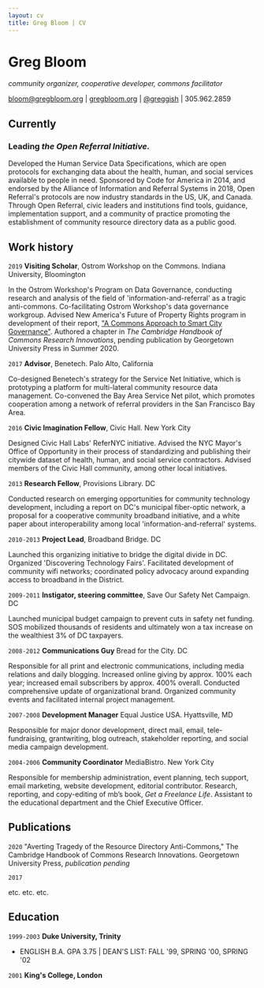 ```yaml
---
layout: cv
title: Greg Bloom | CV
---
```

# Greg Bloom
_community organizer, cooperative developer, commons facilitator_

<div id="webaddress">
<a href="bloom@gregbloom.org">bloom@gregbloom.org</a>
| <a href="http://gregbloom.org">gregbloom.org</a> | <a href="http://twitter.com/greggish">@greggish</a> | 305.962.2859
</div>


## Currently

### Leading *the Open Referral Initiative.* 

Developed the Human Service Data Specifications, which are open protocols for exchanging data about the health, human, and social services available to people in need. Sponsored by Code for America in 2014, and endorsed by the Alliance of Information and Referral Systems in 2018, Open Referral's protocols are now industry standards in the US, UK, and Canada. Through Open Referral, civic leaders and institutions find tools, guidance, implementation support, and a community of practice promoting the establishment of community resource directory data as a public good. 


## Work history

`2019`
__Visiting Scholar__, Ostrom Workshop on the Commons. Indiana University, Bloomington

In the Ostrom Workshop's Program on Data Governance, conducting research and analysis of the field of 'information-and-referral' as a tragic anti-commons. Co-facilitating Ostrom Workshop's data governance workgroup. Advised New America's Future of Property Rights program in development of their report, ["A Commons Approach to Smart City Governance"](https://www.newamerica.org/future-property-rights/reports/can-elinor-ostrom-make-cities-smarter/). Authored a chapter in _The Cambridge Handbook of Commons Research Innovations_, pending publication by Georgetown University Press in Summer 2020.


`2017`
__Advisor__, Benetech. Palo Alto, California

Co-designed Benetech's strategy for the Service Net Initiative, which is prototyping a platform for multi-lateral community resource data management. Co-convened the Bay Area Service Net pilot, which promotes cooperation among a network of referral providers in the San Francisco Bay Area.

`2016`
__Civic Imagination Fellow__, Civic Hall. New York City

Designed Civic Hall Labs' ReferNYC initiative. Advised the NYC Mayor's Office of Opportunity in their process of standardizing and publishing their citywide dataset of health, human, and social service contractors. Advised members of the Civic Hall community, among other local initiatives.     

`2013`
__Research Fellow__, Provisions Library. DC

Conducted research on emerging opportunities for community technology development, including a report on DC's municipal fiber-optic network, a proposal for a cooperative community broadband initiative, and a white paper about interoperability among local 'information-and-referral' systems. 

`2010-2013`
__Project Lead__, Broadband Bridge. DC

Launched this organizing initiative to bridge the digital divide in DC. Organized 'Discovering Technology Fairs'. Facilitated development of community wifi networks; coordinated policy advocacy around expanding access to broadband in the District.

`2009-2011` __Instigator, steering committee__, Save Our Safety Net Campaign. DC

Launched municipal budget campaign to prevent cuts in safety net funding. SOS mobilized thousands of residents and ultimately won a tax increase on the wealthiest 3% of DC taxpayers.

`2008-2012` __Communications Guy__ Bread for the City. DC

Responsible for all print and electronic communications, including media relations and daily blogging. Increased online giving by approx. 100% each year; increased email subscribers by approx. 400% overall. Conducted comprehensive update of organizational brand. Organized community events and facilitated internal project management.

`2007-2008` __Development Manager__ Equal Justice USA. Hyattsville, MD

Responsible for major donor development, direct mail, email, tele-fundraising, grantwriting, blog outreach, stakeholder reporting, and social media campaign development.

`2004-2006` __Community Coordinator__ MediaBistro. New York City

Responsible for membership administration, event planning, tech support, email marketing, website development, editorial contributor. Research, reporting, and copy-editing of mb’s book, _Get a Freelance Life_. Assistant to the educational department and the Chief Executive Officer. 



## Publications

`2020`
"Averting Tragedy of the Resource Directory Anti-Commons," The Cambridge Handbook of Commons Research Innovations. Georgetown University Press, _publication pending_

`2017`

etc. etc. etc.



## Education

`1999-2003`
__Duke University, Trinity__

- ENGLISH B.A. GPA 3.75 | DEAN'S LIST: FALL '99, SPRING '00, SPRING '02

`2001`
__King's College, London__


<!-- ### Footer

Last updated: Jan 2020 -->


